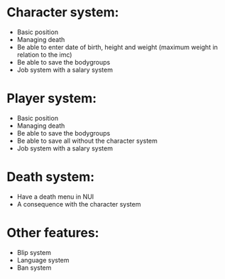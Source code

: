 # Character system:

- Basic position
- Managing death
- Be able to enter date of birth, height and weight (maximum weight in relation to the imc)
- Be able to save the bodygroups
- Job system with a salary system

# Player system:

- Basic position
- Managing death
- Be able to save the bodygroups
- Be able to save all without the character system
- Job system with a salary system

# Death system:

- Have a death menu in NUI
- A consequence with the character system

# Other features:

- Blip system
- Language system
- Ban system

